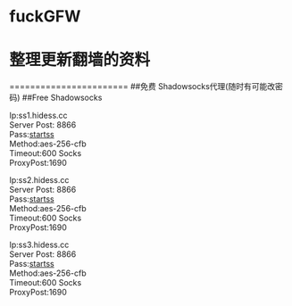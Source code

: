 # fuckGFW
# 整理更新翻墙的资料
=======================
##免费 Shadowsocks代理(随时有可能改密码)
##Free Shadowsocks 
   
Ip:ss1.hidess.cc  
Server Post: 8866  
Pass:[startss]()  
Method:aes-256-cfb  
Timeout:600 Socks  
ProxyPost:1690
  
Ip:ss2.hidess.cc   
Server Post: 8866  
Pass:[startss](https://github.com/wcmbeta/fuckGFW/edit/master/README.md)  
Method:aes-256-cfb  
Timeout:600 Socks  
ProxyPost:1690  
  
Ip:ss3.hidess.cc  
Server Post: 8866  
Pass:[startss]()  
Method:aes-256-cfb  
Timeout:600 Socks  
ProxyPost:1690  
